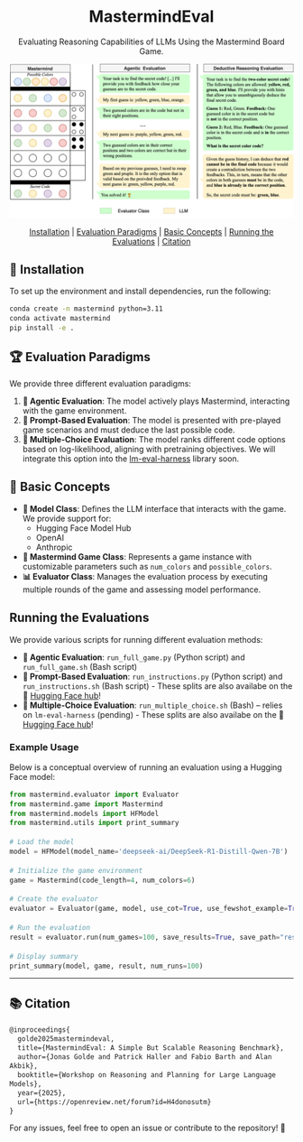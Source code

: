 <div align="center">

# MastermindEval

Evaluating Reasoning Capabilities of LLMs Using the Mastermind Board Game.

![Game Overview](mastermind.png)

[Installation](#🚀-installation) | [Evaluation Paradigms](#🏆-evaluation-paradigms) | [Basic Concepts](#🔑-basic-concepts) | [Running the Evaluations](#running-the-evaluations) |
[Citation](#📚-citation)

</div>

## 🚀 Installation 

To set up the environment and install dependencies, run the following:

```bash
conda create -n mastermind python=3.11
conda activate mastermind
pip install -e .
```

## 🏆 Evaluation Paradigms

We provide three different evaluation paradigms:

1. **🤖 Agentic Evaluation**: The model actively plays Mastermind, interacting with the game environment.
2. **📝 Prompt-Based Evaluation**: The model is presented with pre-played game scenarios and must deduce the last possible code.
3. **🎯 Multiple-Choice Evaluation**: The model ranks different code options based on log-likelihood, aligning with pretraining objectives. We will integrate this option into the [lm-eval-harness](https://github.com/EleutherAI/lm-evaluation-harness) library soon.

## 🔑 Basic Concepts

- **🧩 Model Class**: Defines the LLM interface that interacts with the game. We provide support for:
  - Hugging Face Model Hub
  - OpenAI
  - Anthropic
- **🎲 Mastermind Game Class**: Represents a game instance with customizable parameters such as `num_colors` and `possible_colors`.
- **📊 Evaluator Class**: Manages the evaluation process by executing multiple rounds of the game and assessing model performance.

## Running the Evaluations

We provide various scripts for running different evaluation methods:

- **🤖 Agentic Evaluation**: `run_full_game.py` (Python script) and `run_full_game.sh` (Bash script)
- **📝 Prompt-Based Evaluation**: `run_instructions.py` (Python script) and `run_instructions.sh` (Bash script) - These splits are also availabe on the 🤗 [Hugging Face hub](https://huggingface.co/collections/flair/mastermindeval-67cb01daedbee142edd594ea)!
- **🎯 Multiple-Choice Evaluation**: `run_multiple_choice.sh` (Bash) – relies on `lm-eval-harness` (pending) - These splits are also availabe on the 🤗 [Hugging Face hub](https://huggingface.co/collections/flair/mastermindeval-67cb01daedbee142edd594ea)!

### Example Usage

Below is a conceptual overview of running an evaluation using a Hugging Face model:

```python
from mastermind.evaluator import Evaluator
from mastermind.game import Mastermind
from mastermind.models import HFModel
from mastermind.utils import print_summary

# Load the model
model = HFModel(model_name='deepseek-ai/DeepSeek-R1-Distill-Qwen-7B')

# Initialize the game environment
game = Mastermind(code_length=4, num_colors=6)

# Create the evaluator
evaluator = Evaluator(game, model, use_cot=True, use_fewshot_example=True)

# Run the evaluation
result = evaluator.run(num_games=100, save_results=True, save_path="results", compute_progress=True)

# Display summary
print_summary(model, game, result, num_runs=100)
```

---

## 📚 Citation

```
@inproceedings{
  golde2025mastermindeval,
  title={MastermindEval: A Simple But Scalable Reasoning Benchmark},
  author={Jonas Golde and Patrick Haller and Fabio Barth and Alan Akbik},
  booktitle={Workshop on Reasoning and Planning for Large Language Models},
  year={2025},
  url={https://openreview.net/forum?id=H4donosutm}
}
```

For any issues, feel free to open an issue or contribute to the repository! 🚀
